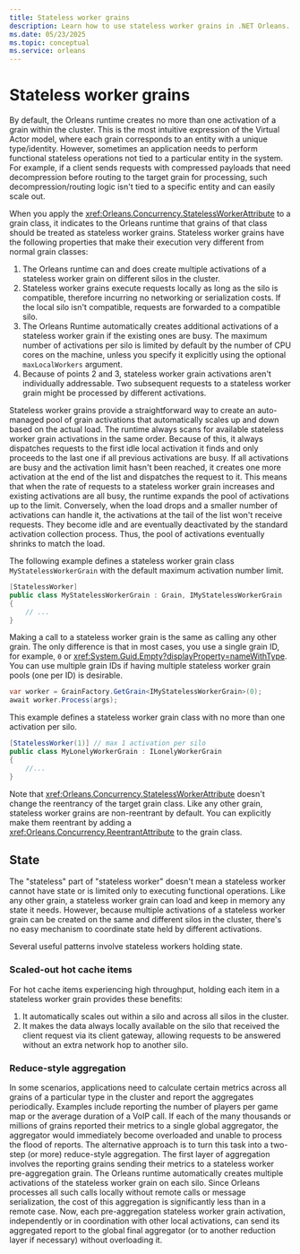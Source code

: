 ```yaml
---
title: Stateless worker grains
description: Learn how to use stateless worker grains in .NET Orleans.
ms.date: 05/23/2025
ms.topic: conceptual
ms.service: orleans
---
```


# Stateless worker grains

By default, the Orleans runtime creates no more than one activation of a grain within the cluster. This is the most intuitive expression of the Virtual Actor model, where each grain corresponds to an entity with a unique type/identity. However, sometimes an application needs to perform functional stateless operations not tied to a particular entity in the system. For example, if a client sends requests with compressed payloads that need decompression before routing to the target grain for processing, such decompression/routing logic isn't tied to a specific entity and can easily scale out.

When you apply the <xref:Orleans.Concurrency.StatelessWorkerAttribute> to a grain class, it indicates to the Orleans runtime that grains of that class should be treated as stateless worker grains. Stateless worker grains have the following properties that make their execution very different from normal grain classes:

1.  The Orleans runtime can and does create multiple activations of a stateless worker grain on different silos in the cluster.
2.  Stateless worker grains execute requests locally as long as the silo is compatible, therefore incurring no networking or serialization costs. If the local silo isn't compatible, requests are forwarded to a compatible silo.
3.  The Orleans Runtime automatically creates additional activations of a stateless worker grain if the existing ones are busy. The maximum number of activations per silo is limited by default by the number of CPU cores on the machine, unless you specify it explicitly using the optional `maxLocalWorkers` argument.
4.  Because of points 2 and 3, stateless worker grain activations aren't individually addressable. Two subsequent requests to a stateless worker grain might be processed by different activations.

Stateless worker grains provide a straightforward way to create an auto-managed pool of grain activations that automatically scales up and down based on the actual load. The runtime always scans for available stateless worker grain activations in the same order. Because of this, it always dispatches requests to the first idle local activation it finds and only proceeds to the last one if all previous activations are busy. If all activations are busy and the activation limit hasn't been reached, it creates one more activation at the end of the list and dispatches the request to it. This means that when the rate of requests to a stateless worker grain increases and existing activations are all busy, the runtime expands the pool of activations up to the limit. Conversely, when the load drops and a smaller number of activations can handle it, the activations at the tail of the list won't receive requests. They become idle and are eventually deactivated by the standard activation collection process. Thus, the pool of activations eventually shrinks to match the load.

The following example defines a stateless worker grain class `MyStatelessWorkerGrain` with the default maximum activation number limit.

```csharp
[StatelessWorker]
public class MyStatelessWorkerGrain : Grain, IMyStatelessWorkerGrain
{
    // ...
}
```

Making a call to a stateless worker grain is the same as calling any other grain. The only difference is that in most cases, you use a single grain ID, for example, `0` or <xref:System.Guid.Empty?displayProperty=nameWithType>. You can use multiple grain IDs if having multiple stateless worker grain pools (one per ID) is desirable.

```csharp
var worker = GrainFactory.GetGrain<IMyStatelessWorkerGrain>(0);
await worker.Process(args);
```

This example defines a stateless worker grain class with no more than one activation per silo.

```csharp
[StatelessWorker(1)] // max 1 activation per silo
public class MyLonelyWorkerGrain : ILonelyWorkerGrain
{
    //...
}
```

Note that <xref:Orleans.Concurrency.StatelessWorkerAttribute> doesn't change the reentrancy of the target grain class. Like any other grain, stateless worker grains are non-reentrant by default. You can explicitly make them reentrant by adding a <xref:Orleans.Concurrency.ReentrantAttribute> to the grain class.

## State

The "stateless" part of "stateless worker" doesn't mean a stateless worker cannot have state or is limited only to executing functional operations. Like any other grain, a stateless worker grain can load and keep in memory any state it needs. However, because multiple activations of a stateless worker grain can be created on the same and different silos in the cluster, there's no easy mechanism to coordinate state held by different activations.

Several useful patterns involve stateless workers holding state.

### Scaled-out hot cache items

For hot cache items experiencing high throughput, holding each item in a stateless worker grain provides these benefits:

1.  It automatically scales out within a silo and across all silos in the cluster.
2.  It makes the data always locally available on the silo that received the client request via its client gateway, allowing requests to be answered without an extra network hop to another silo.

### Reduce-style aggregation

In some scenarios, applications need to calculate certain metrics across all grains of a particular type in the cluster and report the aggregates periodically. Examples include reporting the number of players per game map or the average duration of a VoIP call. If each of the many thousands or millions of grains reported their metrics to a single global aggregator, the aggregator would immediately become overloaded and unable to process the flood of reports. The alternative approach is to turn this task into a two-step (or more) reduce-style aggregation. The first layer of aggregation involves the reporting grains sending their metrics to a stateless worker pre-aggregation grain. The Orleans runtime automatically creates multiple activations of the stateless worker grain on each silo. Since Orleans processes all such calls locally without remote calls or message serialization, the cost of this aggregation is significantly less than in a remote case. Now, each pre-aggregation stateless worker grain activation, independently or in coordination with other local activations, can send its aggregated report to the global final aggregator (or to another reduction layer if necessary) without overloading it.
